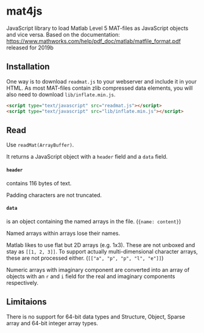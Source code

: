 # mat4js
JavaScript library to load Matlab Level 5 MAT-files as JavaScript objects and vice versa.
Based on the documentation: https://www.mathworks.com/help/pdf_doc/matlab/matfile_format.pdf released for 2019b

## Installation
One way is to download `readmat.js` to your webserver and include it in your HTML. As most MAT-files contain zlib compressed data elements, you will also need to download `lib/inflate.min.js`.
```html
<script type="text/javascript" src="readmat.js"></script>
<script type="text/javascript" src="lib/inflate.min.js"></script>
```

## Read
Use `readMat(ArrayBuffer)`.

It returns a JavaScript object with a `header` field and a `data` field.

#### `header`
contains 116 bytes of text.

Padding characters are not truncated.

#### `data`
is an object containing the named arrays in the file. (`{name: content}`)

Named arrays within arrays lose their names.

Matlab likes to use flat but 2D arrays (e.g. 1x3). These are not unboxed and stay as `[[1, 2, 3]]`. To support actually multi-dimensional character arrays, these are not processed either. (`[["a", "p", "p", "l", "e"]]`)

Numeric arrays with imaginary component are converted into an array of objects with an `r` and `i` field for the real and imaginary components respectively.

## Limitaions
There is no support for 64-bit data types and Structure, Object, Sparse array and 64-bit integer array types.
